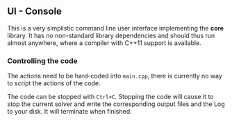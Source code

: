 UI - Console
------------

This is a very simplistic command line user interface implementing the **core** library.
It has no non-standard library dependencies and should thus run almost anywhere,
where a compiler with C++11 support is available.

### Controlling the code
The actions need to be hard-coded into `main.cpp`, there is currently no way to
script the actions of the code.

The code can be stopped with `Ctrl+C`.
Stopping the code will cause it to stop the current solver and write the corresponding
output files and the Log to your disk.
It will terminate when finished. 